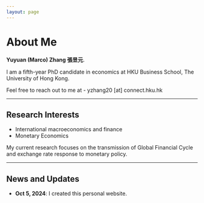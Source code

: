 ```yaml
---
layout: page
---
```


# About Me

**Yuyuan (Marco) Zhang 張昱元**.

I am a fifth-year PhD candidate in economics at HKU Business School, The University of Hong Kong.

Feel free to reach out to me at - yzhang20 [at] connect.hku.hk

---

## Research Interests

- International macroeconomics and finance
- Monetary Economics

My current research focuses on the transmission of Global Financial Cycle and exchange rate response to monetary policy.

---

## News and Updates

- **Oct 5, 2024**: I created this personal website.

